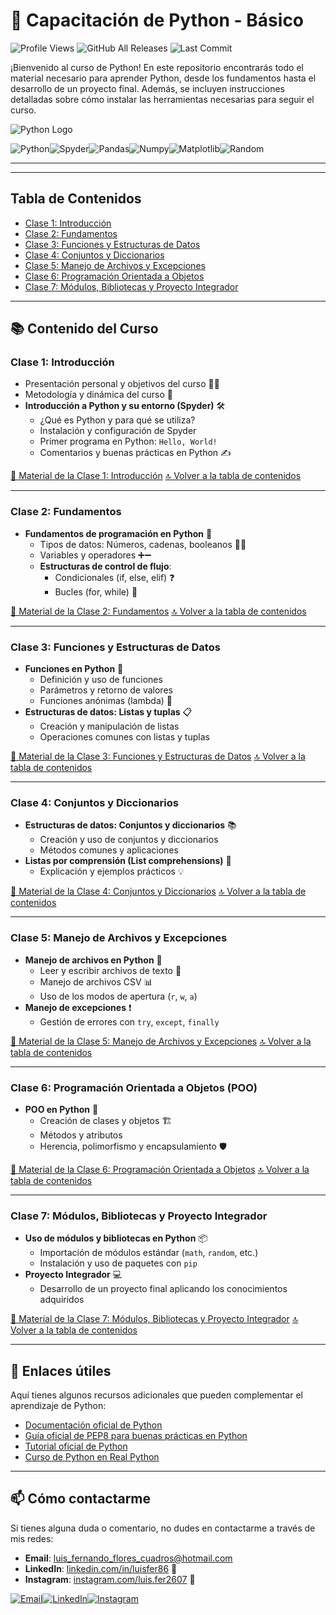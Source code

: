 # 🐍 **Capacitación de Python - Básico**

![Profile Views](https://komarev.com/ghpvc/?username=LuisFer2607&label=PROFILE+VIEWS&color=brightgreen&style=for-the-badge&logo=github) ![GitHub All Releases](https://img.shields.io/github/downloads/LuisFer2607/capacitaciones-python-basico/total?style=for-the-badge&logo=download) ![Last Commit](https://img.shields.io/github/last-commit/LuisFer2607/capacitaciones-python-basico?style=for-the-badge&logo=git)

¡Bienvenido al curso de Python! En este repositorio encontrarás todo el material necesario para aprender Python, desde los fundamentos hasta el desarrollo de un proyecto final. Además, se incluyen instrucciones detalladas sobre cómo instalar las herramientas necesarias para seguir el curso.

![Python Logo](https://www.python.org/static/community_logos/python-logo-master-v3-TM.png)

![Python](https://img.shields.io/badge/Python-4CAF50?style=for-the-badge&logo=python&logoColor=white)![Spyder](https://img.shields.io/badge/Spyder-FF0000?style=for-the-badge&logo=spyder-ide&logoColor=white)![Pandas](https://img.shields.io/badge/pandas-150458?style=for-the-badge&logo=pandas&logoColor=white)![Numpy](https://img.shields.io/badge/Numpy-013243?style=for-the-badge&logo=numpy&logoColor=white)![Matplotlib](https://img.shields.io/badge/Matplotlib-008080?style=for-the-badge&logo=python&logoColor=white)![Random](https://img.shields.io/badge/Random-3776AB?style=for-the-badge&logo=pypy&logoColor=white)

---
---

## Tabla de Contenidos
- [Clase 1: Introducción](#clase-1-introducción)
- [Clase 2: Fundamentos](#clase-2-fundamentos)
- [Clase 3: Funciones y Estructuras de Datos](#clase-3-funciones-y-estructuras-de-datos)
- [Clase 4: Conjuntos y Diccionarios](#clase-4-conjuntos-y-diccionarios)
- [Clase 5: Manejo de Archivos y Excepciones](#clase-5-manejo-de-archivos-y-excepciones)
- [Clase 6: Programación Orientada a Objetos](#clase-6-programación-orientada-a-objetos-poo)
- [Clase 7: Módulos, Bibliotecas y Proyecto Integrador](#clase-7-módulos-bibliotecas-y-proyecto-integrador)


---

## 📚 **Contenido del Curso**

### **Clase 1: Introducción**
- Presentación personal y objetivos del curso 👨‍🏫
- Metodología y dinámica del curso 📅
- **Introducción a Python y su entorno (Spyder)** 🛠️
  - ¿Qué es Python y para qué se utiliza?
  - Instalación y configuración de Spyder
  - Primer programa en Python: `Hello, World!`
  - Comentarios y buenas prácticas en Python ✍️

[📂 Material de la Clase 1: Introducción](./Clase1-Introduccion)
[🔝 Volver a la tabla de contenidos](#tabla-de-contenidos)

---

### **Clase 2: Fundamentos**
- **Fundamentos de programación en Python** 🧠
  - Tipos de datos: Números, cadenas, booleanos 🔢🔤
  - Variables y operadores ➕➖
  - **Estructuras de control de flujo**:
    - Condicionales (if, else, elif) ❓
    - Bucles (for, while) 🔁

[📂 Material de la Clase 2: Fundamentos](./Clase2-Fundamentos)
[🔝 Volver a la tabla de contenidos](#tabla-de-contenidos)

---

### **Clase 3: Funciones y Estructuras de Datos**
- **Funciones en Python** 🔧
  - Definición y uso de funciones
  - Parámetros y retorno de valores
  - Funciones anónimas (lambda) 📎
- **Estructuras de datos: Listas y tuplas** 📋
  - Creación y manipulación de listas
  - Operaciones comunes con listas y tuplas

[📂 Material de la Clase 3: Funciones y Estructuras de Datos](./Clase3-Funciones)
[🔝 Volver a la tabla de contenidos](#tabla-de-contenidos)

---
### **Clase 4: Conjuntos y Diccionarios**
- **Estructuras de datos: Conjuntos y diccionarios** 📚
  - Creación y uso de conjuntos y diccionarios
  - Métodos comunes y aplicaciones
- **Listas por comprensión (List comprehensions)** 📜
  - Explicación y ejemplos prácticos 💡

[📂 Material de la Clase 4: Conjuntos y Diccionarios](./Clase4-ConjuntosDiccionarios)
[🔝 Volver a la tabla de contenidos](#tabla-de-contenidos)

---
### **Clase 5: Manejo de Archivos y Excepciones**
- **Manejo de archivos en Python** 📄
  - Leer y escribir archivos de texto 📑
  - Manejo de archivos CSV 📊
  - Uso de los modos de apertura (`r`, `w`, `a`)
- **Manejo de excepciones** ❗
  - Gestión de errores con `try`, `except`, `finally`

[📂 Material de la Clase 5: Manejo de Archivos y Excepciones](./Clase5-ManejoArchivos)
[🔝 Volver a la tabla de contenidos](#tabla-de-contenidos)

---
### **Clase 6: Programación Orientada a Objetos (POO)**
- **POO en Python** 🧱
  - Creación de clases y objetos 🏗️
  - Métodos y atributos
  - Herencia, polimorfismo y encapsulamiento 🛡️

[📂 Material de la Clase 6: Programación Orientada a Objetos](./Clase6-POO)
[🔝 Volver a la tabla de contenidos](#tabla-de-contenidos)

---
### **Clase 7: Módulos, Bibliotecas y Proyecto Integrador**
- **Uso de módulos y bibliotecas en Python** 📦
  - Importación de módulos estándar (`math`, `random`, etc.)
  - Instalación y uso de paquetes con `pip`
- **Proyecto Integrador** 💻
  - Desarrollo de un proyecto final aplicando los conocimientos adquiridos

[📂 Material de la Clase 7: Módulos, Bibliotecas y Proyecto Integrador](./Clase7-ModulosProyecto)
[🔝 Volver a la tabla de contenidos](#tabla-de-contenidos)

---

## 🔗 Enlaces útiles

Aquí tienes algunos recursos adicionales que pueden complementar el aprendizaje de Python:

- [Documentación oficial de Python](https://docs.python.org/3/)
- [Guía oficial de PEP8 para buenas prácticas en Python](https://pep8.org/)
- [Tutorial oficial de Python](https://docs.python.org/3/tutorial/)
- [Curso de Python en Real Python](https://realpython.com/)

---

## 📫 **Cómo contactarme**

Si tienes alguna duda o comentario, no dudes en contactarme a través de mis redes:

- **Email**: [luis_fernando_flores_cuadros@hotmail.com](mailto:luis_fernando_flores_cuadros@hotmail.com)
- **LinkedIn**: [linkedin.com/in/luisfer86](https://www.linkedin.com/in/luisfer86/) 🔗
- **Instagram**: [instagram.com/luis.fer2607](https://www.instagram.com/luis.fer2607/) 📸

[![Email](https://img.shields.io/badge/Email-D14836?style=for-the-badge&logo=gmail&logoColor=white)](mailto:luis_fernando_flores_cuadros@hotmail.com)[![LinkedIn](https://img.shields.io/badge/LinkedIn-0077B5?style=for-the-badge&logo=linkedin&logoColor=white)](https://www.linkedin.com/in/luisfer86/)[![Instagram](https://img.shields.io/badge/Instagram-E4405F?style=for-the-badge&logo=instagram&logoColor=white)](https://www.instagram.com/luis.fer2607/)
